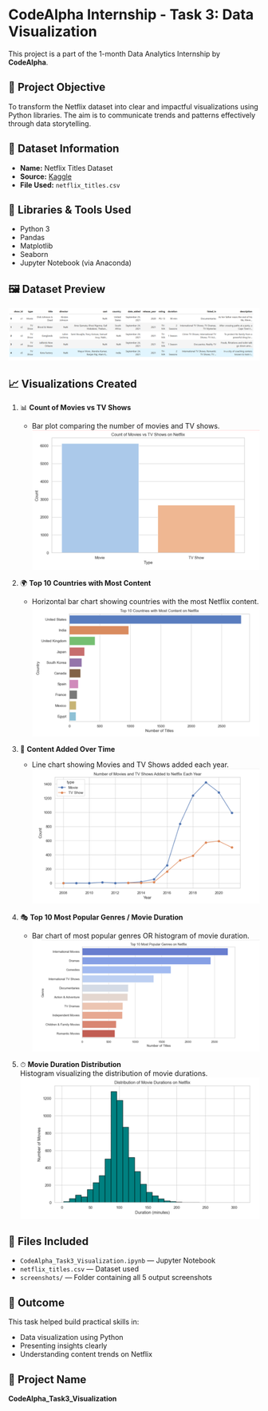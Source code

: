 # CodeAlpha Internship - Task 3: Data Visualization

This project is a part of the 1-month Data Analytics Internship by **CodeAlpha**.

## 🎯 Project Objective
To transform the Netflix dataset into clear and impactful visualizations using Python libraries. The aim is to communicate trends and patterns effectively through data storytelling.

## 📁 Dataset Information
- **Name:** Netflix Titles Dataset  
- **Source:** [Kaggle](https://www.kaggle.com/datasets/shivamb/netflix-shows)  
- **File Used:** `netflix_titles.csv`

## 🧰 Libraries & Tools Used
- Python 3  
- Pandas  
- Matplotlib  
- Seaborn  
- Jupyter Notebook (via Anaconda)

## 🖼 Dataset Preview  
![Dataset Preview](screenshots/1_dataset_preview.png)

## 📈 Visualizations Created

1. 📊 **Count of Movies vs TV Shows**  
   - Bar plot comparing the number of movies and TV shows.  
   ![Movies vs TV Shows](screenshots/2_plot_content_type_count.png)

2. 🌍 **Top 10 Countries with Most Content**  
   - Horizontal bar chart showing countries with the most Netflix content.  
   ![Top Countries](screenshots/3_plot_top_countries.png)

3. 📅 **Content Added Over Time**  
   - Line chart showing Movies and TV Shows added each year.  
   ![Content Over Time](screenshots/4_plot_content_over_time.png)

4. 🎭 **Top 10 Most Popular Genres / Movie Duration**  
   - Bar chart of most popular genres OR histogram of movie duration.  
   ![Genre or Duration Plot](screenshots/5_plot_genre_or_duration.png)

5. ⏱ **Movie Duration Distribution**  
   Histogram visualizing the distribution of movie durations.  
   ![Duration Distribution](screenshots/6_duration_distribution.png)

## 📂 Files Included
- `CodeAlpha_Task3_Visualization.ipynb` — Jupyter Notebook  
- `netflix_titles.csv` — Dataset used  
- `screenshots/` — Folder containing all 5 output screenshots  

## 🏁 Outcome
This task helped build practical skills in:
- Data visualization using Python
- Presenting insights clearly
- Understanding content trends on Netflix

## 🔖 Project Name
**CodeAlpha_Task3_Visualization**
